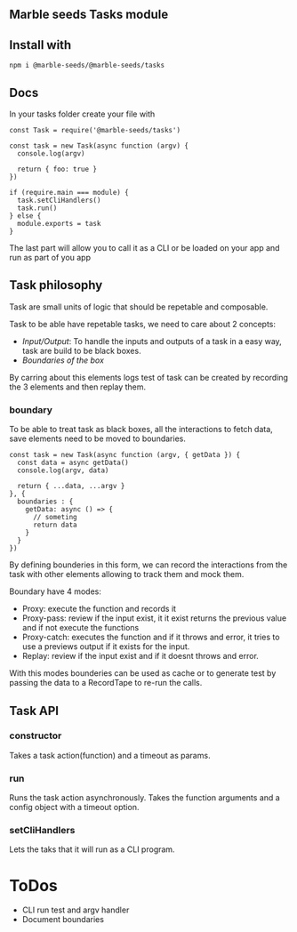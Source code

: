 ## Marble seeds Tasks module

## Install with

```
npm i @marble-seeds/@marble-seeds/tasks
```

## Docs

In your tasks folder create your file with

```
const Task = require('@marble-seeds/tasks')

const task = new Task(async function (argv) {
  console.log(argv)

  return { foo: true }
})

if (require.main === module) {
  task.setCliHandlers()
  task.run()
} else {
  module.exports = task
}
```

The last part will allow you to call it as a CLI or be loaded on your app and run as part of you app

## Task philosophy

Task are small units of logic that should be repetable and composable.

Task to be able have repetable tasks, we need to care about 2 concepts:
- *Input/Output*: To handle the inputs and outputs of a task in a easy way, task are build to be black boxes.
- *Boundaries of the box*

By carring about this elements logs test of task can be created by recording the 3 elements and then replay them.

### boundary

To be able to treat task as black boxes, all the interactions to fetch data, save elements need to be moved to boundaries.

```
const task = new Task(async function (argv, { getData }) {
  const data = async getData()
  console.log(argv, data)

  return { ...data, ...argv }
}, {
  boundaries : {
    getData: async () => {
      // someting
      return data
    }
  }
})
```

By defining bounderies in this form, we can record the interactions from the task with other elements allowing to track them and mock them.

Boundary have 4 modes:

- Proxy: execute the function and records it
- Proxy-pass: review if the input exist, it it exist returns the previous value and if not execute the functions
- Proxy-catch: executes the function and if it throws and error, it tries to use a previews output if it exists for the input.
- Replay: review if the input exist and if it doesnt throws and error.

With this modes bounderies can be used as cache or to generate test by passing the data to a RecordTape to re-run the calls.

## Task API

### constructor

Takes a task action(function) and a timeout as params.

### run

Runs the task action asynchronously. Takes the function arguments and a config object with a timeout option.

### setCliHandlers

Lets the taks that it will run as a CLI program.


# ToDos

- CLI run test and argv handler
- Document boundaries

